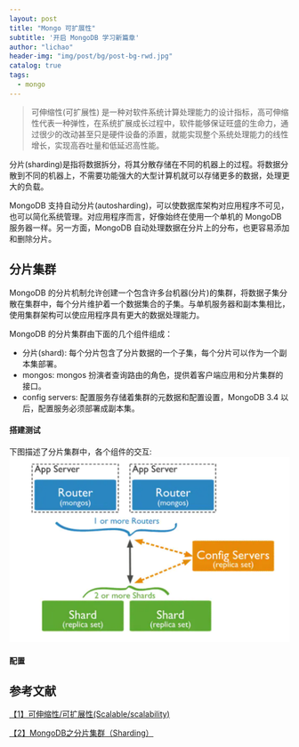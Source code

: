 ```yaml
---
layout: post
title: "Mongo 可扩展性"
subtitle: '开启 MongoDB 学习新篇章'
author: "lichao"
header-img: "img/post/bg/post-bg-rwd.jpg"
catalog: true
tags:
  - mongo 
---
```


> 可伸缩性(可扩展性) 是一种对软件系统计算处理能力的设计指标，高可伸缩性代表一种弹性，在系统扩展成长过程中，软件能够保证旺盛的生命力，通过很少的改动甚至只是硬件设备的添置，就能实现整个系统处理能力的线性增长，实现高吞吐量和低延迟高性能。



分片(sharding)是指将数据拆分，将其分散存储在不同的机器上的过程。将数据分散到不同的机器上，不需要功能强大的大型计算机就可以存储更多的数据，处理更大的负载。

MongoDB 支持自动分片(autosharding)，可以使数据库架构对应用程序不可见，也可以简化系统管理。对应用程序而言，好像始终在使用一个单机的 MongoDB 服务器一样。另一方面，MongoDB 自动处理数据在分片上的分布，也更容易添加和删除分片。

## 分片集群
MongoDB 的分片机制允许创建一个包含许多台机器(分片)的集群，将数据子集分散在集群中，每个分片维护着一个数据集合的子集。与单机服务器和副本集相比，使用集群架构可以使应用程序具有更大的数据处理能力。

MongoDB 的分片集群由下面的几个组件组成：
* 分片(shard): 每个分片包含了分片数据的一个子集，每个分片可以作为一个副本集部署。
* mongos: mongos 扮演者查询路由的角色，提供着客户端应用和分片集群的接口。
* config servers: 配置服务存储着集群的元数据和配置设置，MongoDB 3.4 以后，配置服务必须部署成副本集。


#### 搭建测试
下图描述了分片集群中，各个组件的交互:
![分片集群](/img/mongodb/分片集群.png)

#### 配置

## 参考文献

[【1】可伸缩性/可扩展性(Scalable/scalability)](https://www.jdon.com/scalable.html)

[【2】MongoDB之分片集群（Sharding）](https://www.jianshu.com/p/3d44dcbd12ff)

